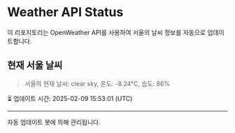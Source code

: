 
# Weather API Status

이 리포지토리는 OpenWeather API를 사용하여 서울의 날씨 정보를 자동으로 업데이트합니다.

## 현재 서울 날씨
> 서울의 현재 날씨: clear sky, 온도: -8.24°C, 습도: 86%

⏳ 업데이트 시간: 2025-02-09 15:53:01 (UTC)

---
자동 업데이트 봇에 의해 관리됩니다.

